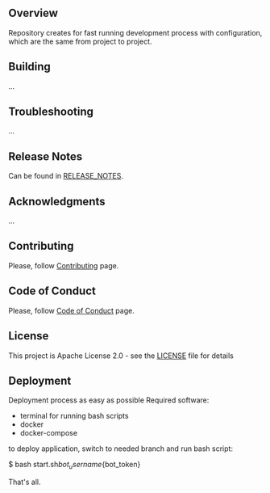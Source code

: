## Overview
Repository creates for fast running development process with configuration, which are the same from project to project.

## Building
...

## Troubleshooting
...

## Release Notes
Can be found in [RELEASE_NOTES](RELEASE_NOTES.md).

## Acknowledgments
...

## Contributing
Please, follow [Contributing](CONTRIBUTING.md) page.

## Code of Conduct
Please, follow [Code of Conduct](CODE_OF_CONDUCT.md) page.

## License
This project is Apache License 2.0 - see the [LICENSE](LICENSE) file for details

## Deployment
Deployment process as easy as possible
Required software:
- terminal for running bash scripts
- docker
- docker-compose

to deploy application, switch to needed branch and run bash script:

$ bash start.sh${bot_username}${bot_token}

That's all.
